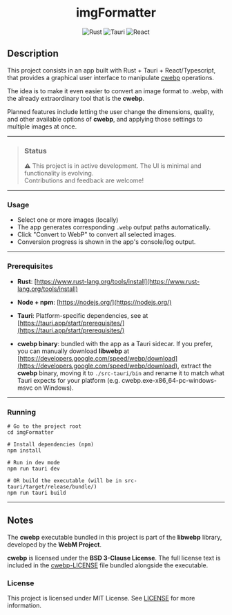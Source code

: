 <div align='center'>

# imgFormatter

![Rust](https://img.shields.io/badge/rust-%23000000.svg?style=for-the-badge&logo=rust&logoColor=white) ![Tauri](https://img.shields.io/badge/tauri-%2324C8DB.svg?style=for-the-badge&logo=tauri&logoColor=%23FFFFFF) ![React](https://img.shields.io/badge/react-%2320232a.svg?style=for-the-badge&logo=react&logoColor=%2361DAFB)

</div>

## Description

This project consists in an app built with Rust + Tauri + React/Typescript, that provides
a graphical user interface to manipulate [cwebp](https://developers.google.com/speed/webp/docs/cwebp) operations. 

The idea is to make it even easier to convert an image format to .webp, with the already extraordinary tool that is the **cwebp**.

Planned features include letting the user change the dimensions, quality, and other available options of **cwebp**, and applying those settings to multiple images at once.

---

> ### Status
> ⚠️ This project is in active development. The UI is minimal and functionality is evolving.  
Contributions and feedback are welcome!

---

### Usage

- Select one or more images (locally)
- The app generates corresponding `.webp` output paths automatically.
- Click "Convert to WebP" to convert all selected images.
- Conversion progress is shown in the app's console/log output.

---

### Prerequisites

- **Rust**: [https://www.rust-lang.org/tools/install](https://www.rust-lang.org/tools/install)

- **Node + npm**: [https://nodejs.org/](https://nodejs.org/)

- **Tauri**: Platform-specific dependencies, see at [https://tauri.app/start/prerequisites/](https://tauri.app/start/prerequisites/)

- **cwebp binary**: bundled with the app as a Tauri sidecar. If you prefer, you can manually download **libwebp** at [https://developers.google.com/speed/webp/download](https://developers.google.com/speed/webp/download), extract the **cwebp** binary, moving it to `./src-tauri/bin` and rename it to match what Tauri expects for your platform (e.g. cwebp.exe-x86_64-pc-windows-msvc on Windows).

---

### Running

```
# Go to the project root
cd imgFormatter

# Install dependencies (npm)
npm install

# Run in dev mode
npm run tauri dev

# OR build the executable (will be in src-tauri/target/release/bundle/)
npm run tauri build
```

---

## Notes

The **cwebp** executable bundled in this project is part of the **libwebp**
 library, developed by the **WebM Project**.

**cwebp** is licensed under the **BSD 3-Clause License**. The full license text is included in the [cwebp-LICENSE](./src-tauri/bin/cwebp-LICENSE) file bundled alongside the executable.

###  License

This project is licensed under MIT License. See [LICENSE](./LICENSE) for more information.
